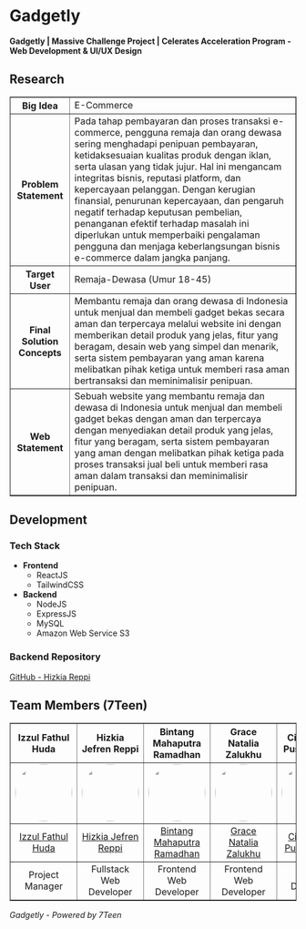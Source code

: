 # Gadgetly

**Gadgetly | Massive Challenge Project | Celerates Acceleration Program - Web Development & UI/UX Design**

## Research

<table border="1" cellpadding="8">
    <tr>
        <th>Big Idea</th>
        <td>E-Commerce</td>
    </tr>
    <tr>
        <th>Problem Statement</th>
        <td>
            Pada tahap pembayaran dan proses transaksi e-commerce, pengguna remaja dan orang dewasa sering menghadapi penipuan pembayaran, ketidaksesuaian kualitas produk dengan iklan, serta ulasan yang tidak jujur. Hal ini mengancam integritas bisnis, reputasi platform, dan kepercayaan pelanggan. Dengan kerugian finansial, penurunan kepercayaan, dan pengaruh negatif terhadap keputusan pembelian, penanganan efektif terhadap masalah ini diperlukan untuk memperbaiki pengalaman pengguna dan menjaga keberlangsungan bisnis e-commerce dalam jangka panjang.
        </td>
    </tr>
    <tr>
        <th>Target User</th>
        <td>Remaja-Dewasa (Umur 18-45)</td>
    </tr>
    <tr>
        <th>Final Solution Concepts</th>
        <td>
            Membantu remaja dan orang dewasa di Indonesia untuk menjual dan membeli gadget bekas secara aman dan terpercaya melalui website ini dengan memberikan detail produk yang jelas, fitur yang beragam, desain web yang simpel dan menarik, serta sistem pembayaran yang aman karena melibatkan pihak ketiga untuk memberi rasa aman bertransaksi dan meminimalisir penipuan.
        </td>
    </tr>
    <tr>
        <th>Web Statement</th>
        <td>
            Sebuah website yang membantu remaja dan dewasa di Indonesia untuk menjual dan membeli gadget bekas dengan aman dan terpercaya dengan menyediakan detail produk yang jelas, fitur yang beragam, serta sistem pembayaran yang aman dengan melibatkan pihak ketiga pada proses transaksi jual beli untuk memberi rasa aman dalam transaksi dan meminimalisir penipuan.
        </td>
    </tr>
</table>

## Development

### Tech Stack

- **Frontend**
  - ReactJS
  - TailwindCSS
- **Backend**
  - NodeJS
  - ExpressJS
  - MySQL
  - Amazon Web Service S3

### Backend Repository

[GitHub - Hizkia Reppi](https://github.com/HizkiaReppi/gadgetly-api)

## Team Members (7Teen)

<table border="1" cellpadding="10" style="text-align:center;">
    <tr>
        <th>Izzul Fathul Huda</th>
        <th>Hizkia Jefren Reppi</th>
        <th>Bintang Mahaputra Ramadhan</th>
        <th>Grace Natalia Zalukhu</th>
        <th>Citra Dewi Puspita Sari</th>
        <th>Nasywa Zafirah Syahrani</th>
    </tr>
    <tr>
        <td>
            <img src="https://avatars.githubusercontent.com/izzulfath" width="100" height="100" style="border-radius:50%" />
        </td>
        <td>
            <img src="https://avatars.githubusercontent.com/hizkiareppi" width="100" height="100" style="border-radius:50%" />
        </td>
        <td>
            <img src="https://avatars.githubusercontent.com/bintanggmr" width="100" height="100" style="border-radius:50%" />
        </td>
        <td>
            <img src="https://avatars.githubusercontent.com/Gracenzl" width="100" height="100" style="border-radius:50%" />
        </td>
        <td>
            <img src="https://avatars.githubusercontent.com/citrasyya" width="100" height="100" style="border-radius:50%" />
        </td>
        <td>
            <img src="https://avatars.githubusercontent.com/nasywazfh" width="100" height="100" style="border-radius:50%" />
        </td>
    </tr>
    <tr>
        <td>
            <a href="https://github.com/izzulfath">Izzul Fathul Huda</a>
        </td>
        <td>
            <a href="https://github.com/hizkiareppi">Hizkia Jefren Reppi</a>
        </td>
        <td>
            <a href="https://github.com/bintanggmr">Bintang Mahaputra Ramadhan</a>
        </td>
        <td>
            <a href="https://github.com/Gracenzl">Grace Natalia Zalukhu</a>
        </td>
        <td>
            <a href="https://github.com/citrasyya">Citra Dewi Puspita Sari</a>
        </td>
        <td>
            <a href="https://github.com/nasywazfh">Nasywa Zafirah Syahrani</a>
        </td>
    </tr>
    <tr>
        <td>Project Manager</td>
        <td>Fullstack Web Developer</td>
        <td>Frontend Web Developer</td>
        <td>Frontend Web Developer</td>
        <td>UI/UX Designer</td>
        <td>UI/UX Designer</td>
    </tr>
</table>

_Gadgetly - Powered by 7Teen_
